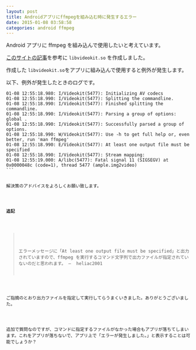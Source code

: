 ```yaml
---
layout: post
title: Androidアプリにffmpegを組み込む時に発生するエラー
date: 2015-01-08 03:58:58
categories: android ffmpeg
---
```

<p>Android アプリに ffmpeg を組み込んで使用したいと考えています。</p>

<p><a href="http://qiita.com/hayabon/items/3a0817b4443bd0e4c5af" rel="nofollow">このサイトの記事</a>を参考に <code>libvideokit.so</code> を作成しました。</p>

<p>作成した <code>libvideokit.so</code>をアプリに組み込んで使用すると例外が発生します。</p>

<p>以下、例外が発生したときのログです。</p>

<pre class="lang-none prettyprint-override"><code>01-08 12:55:18.980: I/Videokit(5477): Initializing AV codecs
01-08 12:55:18.990: I/Videokit(5477): Splitting the commandline.
01-08 12:55:18.990: I/Videokit(5477): Finished splitting the commandline.
01-08 12:55:18.990: I/Videokit(5477): Parsing a group of options: global .
01-08 12:55:18.990: I/Videokit(5477): Successfully parsed a group of options.
01-08 12:55:18.990: W/Videokit(5477): Use -h to get full help or, even better, run 'man ffmpeg'
01-08 12:55:18.990: E/Videokit(5477): At least one output file must be specified
01-08 12:55:18.990: I/Videokit(5477): Stream mapping:
01-08 12:55:19.000: A/libc(5477): Fatal signal 11 (SIGSEGV) at 0x0000048c (code=1), thread 5477 (ample.img2video)
```

<p>解決策のアドバイスをよろしくお願い致します。</p>

<p><strong>追記</strong></p>

<blockquote>
  <p>エラーメッセージに「At least one output file must be specified」と出力されていますので、ffmpeg を実行するコマンド文字列で出力ファイルが指定されていないのだと思われます。 –  heliac2001</p>
</blockquote>

<p>ご指摘のとおり出力ファイルを指定して実行してらうまくいきました。ありがとうございました。 </p>

<p>追加で質問なのですが、コマンドに指定するファイルがなかった場合もアプリが落ちてしまいます。これをアプリが落ちないで、アプリ上で「エラーが発生しました。」と表示す‌​ることは可能でしょうか？</p>
